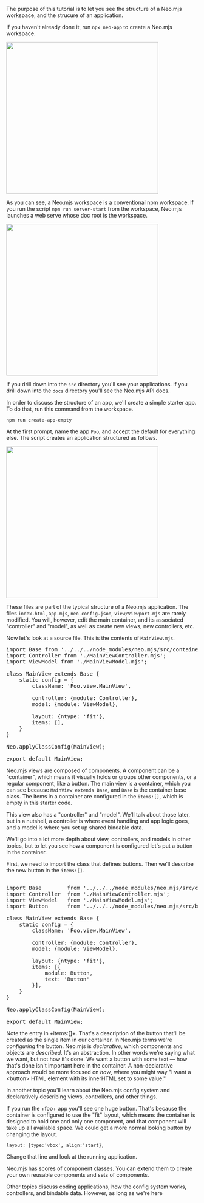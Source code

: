 The purpose of this tutorial is to let you see the structure of a Neo.mjs workspace,
and the strucure of an application.

If you haven't already done it, run `npx neo-app` to create a Neo.mjs workspace.

<img src="https://raw.githubusercontent.com/neomjs/pages/main/resources/images/learnneo/NeoWorkspace.png" style="height: 400px;">

As you can see, a Neo.mjs workspace is a conventional npm workspace. If you run 
the script `npm run server-start` from the workspace, Neo.mjs launches a web
serve whose doc root is the workspace. 

<img src="https://raw.githubusercontent.com/neomjs/pages/main/resources/images/learnneo/ServerRoot.png" style="height: 400px;">

If you drill down into the `src` directory you'll see your applications.
If you drill down into the `docs` directory you'll see the Neo.mjs API docs.

In order to discuss the structure of an app, we'll create a simple starter 
app. To do that, run this command from the workspace.

`npm run create-app-empty`

At the first prompt, name the app `Foo`, and accept the default for everything else.
The script creates an application structured as follows.

<img src="https://raw.githubusercontent.com/neomjs/pages/main/resources/images/learnneo/FooFolder.png" style="height: 400px;">

These files are part of the typical structure of a Neo.mjs application. The files `index.html`, `app.mjs`, `neo-config.json`, `view/Viewport.mjs` are rarely modified.
You will, however, edit the main container, and its associated "controller" and "model",
as well as create new views, new controllers, etc. 

Now let's look at a source file. This is the contents of `MainView.mjs`.

<pre class="neo">
import Base from '../../../node_modules/neo.mjs/src/container/Base.mjs';
import Controller from './MainViewController.mjs';
import ViewModel from './MainViewModel.mjs';

class MainView extends Base {
    static config = {
        className: 'Foo.view.MainView',
        
        controller: {module: Controller},
        model: {module: ViewModel},

        layout: {ntype: 'fit'},
        items: [],
    }
}

Neo.applyClassConfig(MainView);

export default MainView;
</pre>

Neo.mjs views are composed of components. A component can be a "container", which means it
visually holds or groups other components, or a regular component, like a button. The main
view is a container, which you can see because `MainView extends Base`, and `Base` is 
the container base class. The items in a container are configured in the `items:[]`, which
is empty in this starter code.

This view also has a "controller" and "model". We'll talk about those later, but in a nutshell,
a controller is where event handling and app logic goes, and a model is where you set up shared
bindable data.

We'll go into a lot more depth about view, controllers, and models in other topics, but to let
you see how a component is configured let's put a button in the container. 

First, we need to import the class that defines buttons. Then we'll describe the new button in the
`items:[].`

<pre class="neo">

import Base        from '../../../node_modules/neo.mjs/src/container/Base.mjs';
import Controller  from './MainViewController.mjs';
import ViewModel   from './MainViewModel.mjs';
import Button      from '../../../node_modules/neo.mjs/src/button/Base.mjs';

class MainView extends Base {
    static config = {
        className: 'Foo.view.MainView',
        
        controller: {module: Controller},
        model: {module: ViewModel},

        layout: {ntype: 'fit'},
        items: [{
            module: Button,
            text: 'Button'
        }],
    }
}

Neo.applyClassConfig(MainView);

export default MainView;
</pre>

Note the entry in +items:[]+. That's a description of the button that'll be created as the single
item in our container. In Neo.mjs terms we're _configuring_ the button. Neo.mjs is _declarative_,
which components and objects are _described_. It's an abstraction. In other words we're saying 
what we want, but not how it's done. We want a button with some text &mdash; how that's done
isn't important here in the container. A non-declarative approach would be more focused on _how_,
where you might way "I want a &lt;button> HTML element with its innerHTML set to some value." 

In another topic you'll learn about the Neo.mjs config system and declaratively describing
views, controllers, and other things.

If you run the +foo+ app you'll see one huge button. That's because the container is configured to 
use the "fit" layout, which means the container is designed to hold one and only one component,
and that component will take up all available space. We could get a more normal looking button
by changing the layout.

`layout: {type:'vbox', align:'start},`

Change that line and look at the running application. 

Neo.mjs has scores of component classes.
You can extend them to create your own reusable components and sets of components.

Other topics discuss coding applications, how the config system works, controllers,
and bindable data. However, as long as we're here
